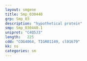```yaml
---
layout: smgene
title: Smp_030440
grp: Smp_03
description: "hypothetical protein"
smp: Smp_030440.1
uniprot: "C4Q5J3"
length:   225
cdd: "COG4064, TIGR01149, cl01679"
kk: ns
categories: sm
---
```

